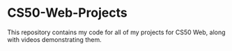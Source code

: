 # CS50-Web-Projects
This repository contains my code for all of my projects for CS50 Web, along with videos demonstrating them.
